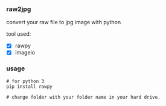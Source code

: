 ### raw2jpg
convert your raw file to jpg image with python


tool used:
 -[x] rawpy
 -[x] imageio
 
### usage 
```
# for python 3
pip install rawpy

# change folder with your folder name in your hard drive.
```

